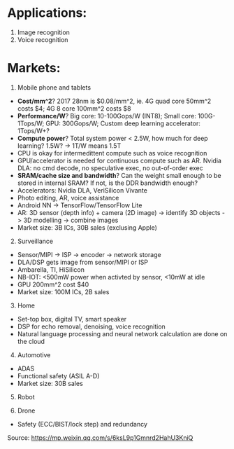 # Applications:
1. Image recognition
2. Voice recognition

# Markets:
1. Mobile phone and tablets
- **Cost/mm^2**? 2017 28nm is $0.08/mm^2, ie. 4G quad core 50mm^2 costs $4; 4G 8 core 100mm^2 costs $8
- **Performance/W**? Big core: 10-100Gops/W (INT8); Small core: 100G-1Tops/W; GPU: 300Gops/W; Custom deep learning accelerator: 1Tops/W+?
- **Compute power**? Total system power < 2.5W, how much for deep learning? 1.5W? -> 1T/W means 1.5T
- CPU is okay for intermedittent compute such as voice recognition
- GPU/accelerator is needed for continuous compute such as AR. Nvidia DLA: no cmd decode, no speculative exec, no out-of-order exec
- **SRAM/cache size and bandwidth**? Can the weight small enough to be stored in internal SRAM? If not, is the DDR bandwidth enough?
- Accelerators: Nvidia DLA, VeriSilicon Vivante
- Photo editing, AR, voice assistance
- Android NN -> TensorFlow/TensorFlow Lite
- AR: 3D sensor (depth info) + camera (2D image) -> identify 3D objects -> 3D modelling -> combine images
- Market size: 3B ICs, 30B sales (exclusing Apple)

2. Surveillance
- Sensor/MIPI -> ISP -> encoder -> network storage
- DLA/DSP gets image from sensor/MIPI or ISP
- Ambarella, TI, HiSilicon
- NB-IOT: <500mW power when activted by sensor, <10mW at idle
- GPU 200mm^2 cost $40
- Market size: 100M ICs, 2B sales

3. Home
- Set-top box, digital TV, smart speaker
- DSP for echo removal, denoising, voice recognition
- Natural language processing and neural network calculation are done on the cloud

4. Automotive
- ADAS
- Functional safety (ASIL A-D)
- Market size: 30B sales

5. Robot

6. Drone
- Safety (ECC/BIST/lock step) and redundancy

Source: https://mp.weixin.qq.com/s/6ksL9p1Gmnrd2HahU3KniQ
